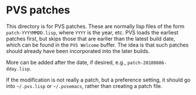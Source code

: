 PVS patches
===========

This directory is for PVS patches.  These are normally lisp files of the
form `patch-YYYYMMDD.lisp`, where `YYYY` is the year, etc.  PVS loads the
earliest patches first, but skips those that are earlier than the latest
build date, which can be found in the `PVS Welcome` buffer.  The idea is
that such patches should already have been incorporated into the later
builds.

More can be added after the date, if desired, e.g.,
`patch-20180606-dday.lisp`.

If the modification is not really a patch, but a preference setting, it
should go into `~/.pvs.lisp` or `~/.pvsemacs`, rather than creating a
patch file.
